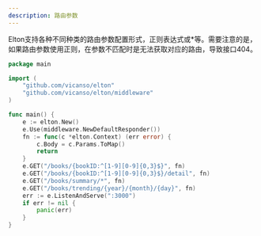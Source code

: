 ```yaml
---
description: 路由参数
---
```


Elton支持各种不同种类的路由参数配置形式，正则表达式或*等。需要注意的是，如果路由参数使用正则，在参数不匹配时是无法获取对应的路由，导致接口404。

```go
package main

import (
	"github.com/vicanso/elton"
	"github.com/vicanso/elton/middleware"
)

func main() {
	e := elton.New()
	e.Use(middleware.NewDefaultResponder())
	fn := func(c *elton.Context) (err error) {
		c.Body = c.Params.ToMap()
		return
	}
	e.GET("/books/{bookID:^[1-9][0-9]{0,3}$}", fn)
	e.GET("/books/{bookID:^[1-9][0-9]{0,3}$}/detail", fn)
	e.GET("/books/summary/*", fn)
	e.GET("/books/trending/{year}/{month}/{day}", fn)
	err := e.ListenAndServe(":3000")
	if err != nil {
		panic(err)
	}
}
```
